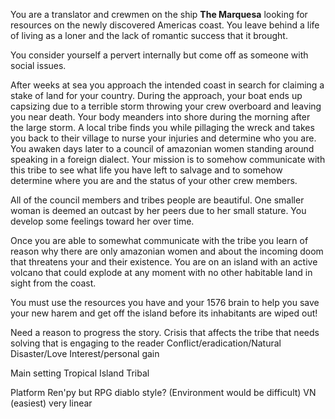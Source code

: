 You are a translator and crewmen on the ship <b>The Marquesa</b> looking for resources on the newly discovered Americas coast. You leave behind a life of living as a loner and the lack of romantic success that it brought. 

You consider yourself a pervert internally but come off as someone with social issues.

After weeks at sea you approach the intended coast in search for claiming a stake of land for your country. During the approach, your boat ends up capsizing due to a terrible storm throwing your crew overboard and leaving you near death.
Your body meanders into shore during the morning after the large storm.
A local tribe finds you while pillaging the wreck and takes you back to their village to nurse your injuries and determine who you are.
You awaken days later to a council of amazonian women standing around speaking in a foreign dialect. 
Your mission is to somehow communicate with this tribe to see what life you have left to salvage and to somehow determine where you are and the status of your other crew members.

All of the council members and tribes people are beautiful. One smaller woman is deemed an outcast by her peers due to her small stature. You develop some feelings toward her over time.

Once you are able to somewhat communicate with the tribe you learn of reason why there are only amazonian women and about the incoming doom that threatens your and their existence. You are on an island with an active volcano that could explode at any moment with no other habitable land in sight from the coast.

You must use the resources you have and your 1576 brain to help you save your new harem and get off the island before its inhabitants are wiped out!

Need a reason to progress the story.
Crisis that affects the tribe that needs solving that is engaging to the reader
Conflict/eradication/Natural Disaster/Love Interest/personal gain

Main setting
Tropical Island
Tribal

Platform
Ren'py but RPG diablo style? (Environment would be difficult)
VN (easiest) very linear
